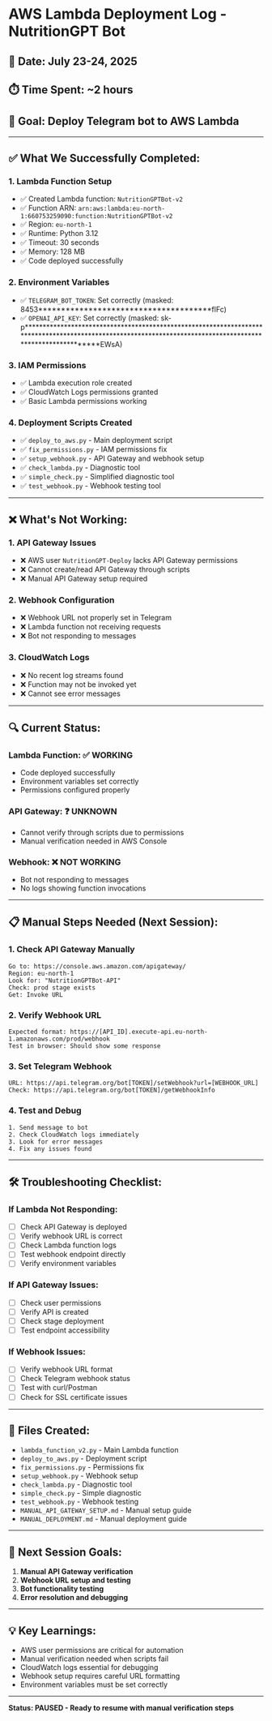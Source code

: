 # AWS Lambda Deployment Log - NutritionGPT Bot

## 📅 Date: July 23-24, 2025
## ⏱️ Time Spent: ~2 hours
## 🎯 Goal: Deploy Telegram bot to AWS Lambda

---

## ✅ **What We Successfully Completed:**

### 1. **Lambda Function Setup**
- ✅ Created Lambda function: `NutritionGPTBot-v2`
- ✅ Function ARN: `arn:aws:lambda:eu-north-1:660753259090:function:NutritionGPTBot-v2`
- ✅ Region: `eu-north-1`
- ✅ Runtime: Python 3.12
- ✅ Timeout: 30 seconds
- ✅ Memory: 128 MB
- ✅ Code deployed successfully

### 2. **Environment Variables**
- ✅ `TELEGRAM_BOT_TOKEN`: Set correctly (masked: 8453**************************************flFc)
- ✅ `OPENAI_API_KEY`: Set correctly (masked: sk-p************************************************************************************************************************************************************EWsA)

### 3. **IAM Permissions**
- ✅ Lambda execution role created
- ✅ CloudWatch Logs permissions granted
- ✅ Basic Lambda permissions working

### 4. **Deployment Scripts Created**
- ✅ `deploy_to_aws.py` - Main deployment script
- ✅ `fix_permissions.py` - IAM permissions fix
- ✅ `setup_webhook.py` - API Gateway and webhook setup
- ✅ `check_lambda.py` - Diagnostic tool
- ✅ `simple_check.py` - Simplified diagnostic tool
- ✅ `test_webhook.py` - Webhook testing tool

---

## ❌ **What's Not Working:**

### 1. **API Gateway Issues**
- ❌ AWS user `NutritionGPT-Deploy` lacks API Gateway permissions
- ❌ Cannot create/read API Gateway through scripts
- ❌ Manual API Gateway setup required

### 2. **Webhook Configuration**
- ❌ Webhook URL not properly set in Telegram
- ❌ Lambda function not receiving requests
- ❌ Bot not responding to messages

### 3. **CloudWatch Logs**
- ❌ No recent log streams found
- ❌ Function may not be invoked yet
- ❌ Cannot see error messages

---

## 🔍 **Current Status:**

### **Lambda Function**: ✅ WORKING
- Code deployed successfully
- Environment variables set correctly
- Permissions configured properly

### **API Gateway**: ❓ UNKNOWN
- Cannot verify through scripts due to permissions
- Manual verification needed in AWS Console

### **Webhook**: ❌ NOT WORKING
- Bot not responding to messages
- No logs showing function invocations

---

## 📋 **Manual Steps Needed (Next Session):**

### 1. **Check API Gateway Manually**
```
Go to: https://console.aws.amazon.com/apigateway/
Region: eu-north-1
Look for: "NutritionGPTBot-API"
Check: prod stage exists
Get: Invoke URL
```

### 2. **Verify Webhook URL**
```
Expected format: https://[API_ID].execute-api.eu-north-1.amazonaws.com/prod/webhook
Test in browser: Should show some response
```

### 3. **Set Telegram Webhook**
```
URL: https://api.telegram.org/bot[TOKEN]/setWebhook?url=[WEBHOOK_URL]
Check: https://api.telegram.org/bot[TOKEN]/getWebhookInfo
```

### 4. **Test and Debug**
```
1. Send message to bot
2. Check CloudWatch logs immediately
3. Look for error messages
4. Fix any issues found
```

---

## 🛠️ **Troubleshooting Checklist:**

### **If Lambda Not Responding:**
- [ ] Check API Gateway is deployed
- [ ] Verify webhook URL is correct
- [ ] Check Lambda function logs
- [ ] Test webhook endpoint directly
- [ ] Verify environment variables

### **If API Gateway Issues:**
- [ ] Check user permissions
- [ ] Verify API is created
- [ ] Check stage deployment
- [ ] Test endpoint accessibility

### **If Webhook Issues:**
- [ ] Verify webhook URL format
- [ ] Check Telegram webhook status
- [ ] Test with curl/Postman
- [ ] Check for SSL certificate issues

---

## 📁 **Files Created:**
- `lambda_function_v2.py` - Main Lambda function
- `deploy_to_aws.py` - Deployment script
- `fix_permissions.py` - Permissions fix
- `setup_webhook.py` - Webhook setup
- `check_lambda.py` - Diagnostic tool
- `simple_check.py` - Simple diagnostic
- `test_webhook.py` - Webhook testing
- `MANUAL_API_GATEWAY_SETUP.md` - Manual setup guide
- `MANUAL_DEPLOYMENT.md` - Manual deployment guide

---

## 🎯 **Next Session Goals:**
1. **Manual API Gateway verification**
2. **Webhook URL setup and testing**
3. **Bot functionality testing**
4. **Error resolution and debugging**

---

## 💡 **Key Learnings:**
- AWS user permissions are critical for automation
- Manual verification needed when scripts fail
- CloudWatch logs essential for debugging
- Webhook setup requires careful URL formatting
- Environment variables must be set correctly

---

**Status: PAUSED - Ready to resume with manual verification steps** 